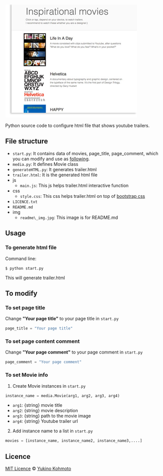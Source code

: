 ![screenshot of trailer.html](img/readme_img.png)

Python source code to configure html file that shows youtube trailers. 

## File structure
- `start.py`: It contains data of movies, page\_title, page\_comment, which 
	you can modify and use as [following](#to-set-movie-info).  
- `media.py`: It defines Movie class
- `generateHTML.py`: It generates trailer.html
- `trailer.html`: It is the generated html file
- js
  - `main.js`: This js helps trailer.html interactive function
- css
  - `style.css`: This css helps trailer.html on top of [bootstrap css](http://getbootstrap.com/css/)
- `LICENCE.txt`			
- `README.md`
- img
  - `readme\_img.jpg`: This image is for README.md

## Usage
### To generate html file 
Command line: 
```
$ python start.py
```
This will generate trailer.html

## To modify
### To set page title 
Change **"Your page title"** to your page title in `start.py`
```python
page_title = "Your page title"
```

### To set page content comment 
Change **"Your page comment"** to your page comment in `start.py`
```python
page_comment = "Your page comment"
```

### To set Movie info
1. Create Movie instances in `start.py`
```python
instance_name = media.Movie(arg1, arg2, arg3, arg4) 
```
- `arg1`: {string} movie title
- `arg2`: {string} movie description 
- `arg3`: {string} path to the movie image
- `arg4`: {string} Youtube trailer url 

2. Add instance name to a list in `start.py`
```python
movies = [instance_name, instance_name2, instance_name3,....]
```

## Licence
[MIT Licence](https://choosealicense.com/licenses/mit/) © [Yukino Kohmoto](http://yukinokoh.github.io/portfolio/)



